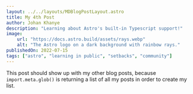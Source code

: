 ```yaml
---
layout: ../../layouts/MDBlogPostLayout.astro
title: My 4th Post
author: Johan Khanye
description: "Learning about Astro's built-in Typescript support!"
image:
    url: "https://docs.astro.build/assets/rays.webp"
    alt: "The Astro logo on a dark background with rainbow rays."
publishedOn: 2022-07-15
tags: ["astro", "learning in public", "setbacks", "community"]
---
```

This post should show up with my other blog posts, because `import.meta.glob()` is returning a list of all my posts in order to create my list.